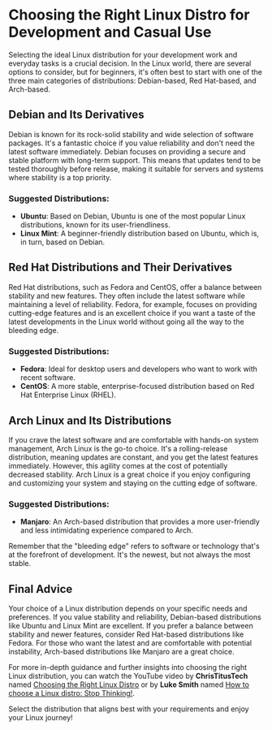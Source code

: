 # Choosing the Right Linux Distro for Development and Casual Use

Selecting the ideal Linux distribution for your development work and everyday tasks is a crucial decision. In the Linux world, there are several options to consider, but for beginners, it's often best to start with one of the three main categories of distributions: Debian-based, Red Hat-based, and Arch-based.

## **Debian and Its Derivatives**

Debian is known for its rock-solid stability and wide selection of software packages. It's a fantastic choice if you value reliability and don't need the latest software immediately. Debian focuses on providing a secure and stable platform with long-term support. This means that updates tend to be tested thoroughly before release, making it suitable for servers and systems where stability is a top priority.

### Suggested Distributions:
- **Ubuntu**: Based on Debian, Ubuntu is one of the most popular Linux distributions, known for its user-friendliness.
- **Linux Mint**: A beginner-friendly distribution based on Ubuntu, which is, in turn, based on Debian.

## **Red Hat Distributions and Their Derivatives**

Red Hat distributions, such as Fedora and CentOS, offer a balance between stability and new features. They often include the latest software while maintaining a level of reliability. Fedora, for example, focuses on providing cutting-edge features and is an excellent choice if you want a taste of the latest developments in the Linux world without going all the way to the bleeding edge.

### Suggested Distributions:
- **Fedora**: Ideal for desktop users and developers who want to work with recent software.
- **CentOS**: A more stable, enterprise-focused distribution based on Red Hat Enterprise Linux (RHEL).

## **Arch Linux and Its Distributions**

If you crave the latest software and are comfortable with hands-on system management, Arch Linux is the go-to choice. It's a rolling-release distribution, meaning updates are constant, and you get the latest features immediately. However, this agility comes at the cost of potentially decreased stability. Arch Linux is a great choice if you enjoy configuring and customizing your system and staying on the cutting edge of software.

### Suggested Distributions:
- **Manjaro**: An Arch-based distribution that provides a more user-friendly and less intimidating experience compared to Arch.

Remember that the "bleeding edge" refers to software or technology that's at the forefront of development. It's the newest, but not always the most stable. 

## **Final Advice**

Your choice of a Linux distribution depends on your specific needs and preferences. If you value stability and reliability, Debian-based distributions like Ubuntu and Linux Mint are excellent. If you prefer a balance between stability and newer features, consider Red Hat-based distributions like Fedora. For those who want the latest and are comfortable with potential instability, Arch-based distributions like Manjaro are a great choice.

For more in-depth guidance and further insights into choosing the right Linux distribution, you can watch the YouTube video by **ChrisTitusTech** named [Choosing the Right Linux Distro](https://youtu.be/dL05DoJ0qsQ?si=14C8PDJscZp3lM6Z) or by **Luke Smith** named [How to choose a Linux distro: Stop Thinking!](https://youtu.be/3zpgQpdy_fI?si=Oo5KgmNB3wkZum0f).

Select the distribution that aligns best with your requirements and enjoy your Linux journey!

